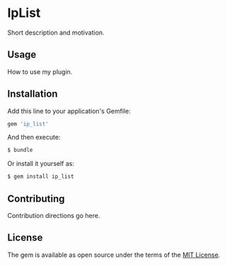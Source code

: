 # IpList
Short description and motivation.

## Usage
How to use my plugin.

## Installation
Add this line to your application's Gemfile:

```ruby
gem 'ip_list'
```

And then execute:
```bash
$ bundle
```

Or install it yourself as:
```bash
$ gem install ip_list
```

## Contributing
Contribution directions go here.

## License
The gem is available as open source under the terms of the [MIT License](http://opensource.org/licenses/MIT).
